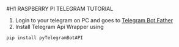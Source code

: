 #H1 RASPBERRY PI TELEGRAM TUTORIAL

1. Login to your telegram on PC and goes to [Telegram Bot Father](https://telegram.me/botfather)
2. Install Telegram Api Wrapper using
```python
pip install pyTelegramBotAPI
```

